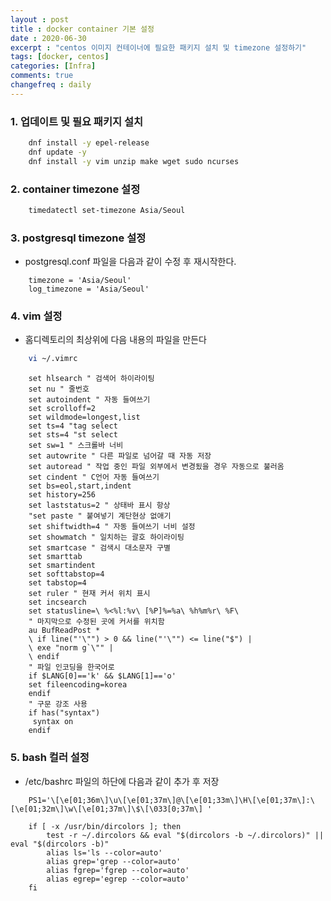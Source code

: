 ```yaml
---
layout : post
title : docker container 기본 설정
date : 2020-06-30
excerpt : "centos 이미지 컨테이너에 필요한 패키지 설치 및 timezone 설정하기"
tags: [docker, centos]
categories: [Infra]
comments: true
changefreq : daily
---
```


### 1. 업데이트 및 필요 패키지 설치 

~~~ bash
    dnf install -y epel-release
    dnf update -y
    dnf install -y vim unzip make wget sudo ncurses 
~~~

### 2. container timezone 설정

~~~ bash
    timedatectl set-timezone Asia/Seoul
~~~

### 3. postgresql timezone 설정

- postgresql.conf 파일을 다음과 같이 수정 후 재시작한다. 
~~~ text
    timezone = 'Asia/Seoul'
    log_timezone = 'Asia/Seoul'
~~~

### 4. vim 설정
- 홈디렉토리의 최상위에 다음 내용의 파일을 만든다
~~~ bash
    vi ~/.vimrc   
~~~ 
~~~ text
    set hlsearch " 검색어 하이라이팅
    set nu " 줄번호
    set autoindent " 자동 들여쓰기
    set scrolloff=2
    set wildmode=longest,list
    set ts=4 "tag select
    set sts=4 "st select
    set sw=1 " 스크롤바 너비
    set autowrite " 다른 파일로 넘어갈 때 자동 저장
    set autoread " 작업 중인 파일 외부에서 변경됬을 경우 자동으로 불러옴
    set cindent " C언어 자동 들여쓰기
    set bs=eol,start,indent
    set history=256
    set laststatus=2 " 상태바 표시 항상
    "set paste " 붙여넣기 계단현상 없애기
    set shiftwidth=4 " 자동 들여쓰기 너비 설정
    set showmatch " 일치하는 괄호 하이라이팅
    set smartcase " 검색시 대소문자 구별
    set smarttab
    set smartindent
    set softtabstop=4
    set tabstop=4
    set ruler " 현재 커서 위치 표시
    set incsearch
    set statusline=\ %<%l:%v\ [%P]%=%a\ %h%m%r\ %F\
    " 마지막으로 수정된 곳에 커서를 위치함
    au BufReadPost *
    \ if line("'\"") > 0 && line("'\"") <= line("$") |
    \ exe "norm g`\"" |
    \ endif
    " 파일 인코딩을 한국어로
    if $LANG[0]=='k' && $LANG[1]=='o'
    set fileencoding=korea
    endif
    " 구문 강조 사용
    if has("syntax")
     syntax on
    endif
~~~

### 5. bash 컬러 설정 
- /etc/bashrc 파일의 하단에 다음과 같이 추가 후 저장 
~~~ text
    PS1='\[\e[01;36m\]\u\[\e[01;37m\]@\[\e[01;33m\]\H\[\e[01;37m\]:\[\e[01;32m\]\w\[\e[01;37m\]\$\[\033[0;37m\] '
    
    if [ -x /usr/bin/dircolors ]; then
        test -r ~/.dircolors && eval "$(dircolors -b ~/.dircolors)" || eval "$(dircolors -b)"
        alias ls='ls --color=auto'
        alias grep='grep --color=auto'
        alias fgrep='fgrep --color=auto'
        alias egrep='egrep --color=auto'
    fi
~~~
